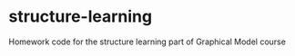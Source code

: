 structure-learning
==================

Homework code for the structure learning part of Graphical Model  course
